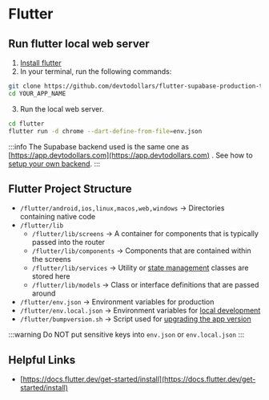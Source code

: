 # Flutter

## Run flutter local web server

1. [Install flutter](https://docs.flutter.dev/get-started/install)
2. In your terminal, run the following commands:

```bash
git clone https://github.com/devtodollars/flutter-supabase-production-template.git YOUR_APP_NAME
cd YOUR_APP_NAME
```

3. Run the local web server.

```bash
cd flutter
flutter run -d chrome --dart-define-from-file=env.json
```

:::info
The Supabase backend used is the same one as [https://app.devtodollars.com](https://app.devtodollars.com) . See how to [setup your own backend](guides/supabase/README.md).
:::

## Flutter Project Structure

* `/flutter/android,ios,linux,macos,web,windows` -> Directories containing native code
* `/flutter/lib`
  * `/flutter/lib/screens` -> A container for components that is typically passed into the router
  * `/flutter/lib/components` -> Components that are contained within the screens
  * `/flutter/lib/services` -> Utility or [state management](misc/state-management.md) classes are stored here
  * `/flutter/lib/models` -> Class or interface definitions that are passed around
* `/flutter/env.json` -> Environment variables for production
* `/flutter/env.local.json` -> Environment variables for [local development](../../supabase/supabase-local-development.md)
* `/flutter/bumpversion.sh` -> Script used for [upgrading the app version](release.md)

:::warning
Do NOT put sensitive keys into `env.json` or `env.local.json`
:::

## Helpful Links

* [https://docs.flutter.dev/get-started/install](https://docs.flutter.dev/get-started/install)
